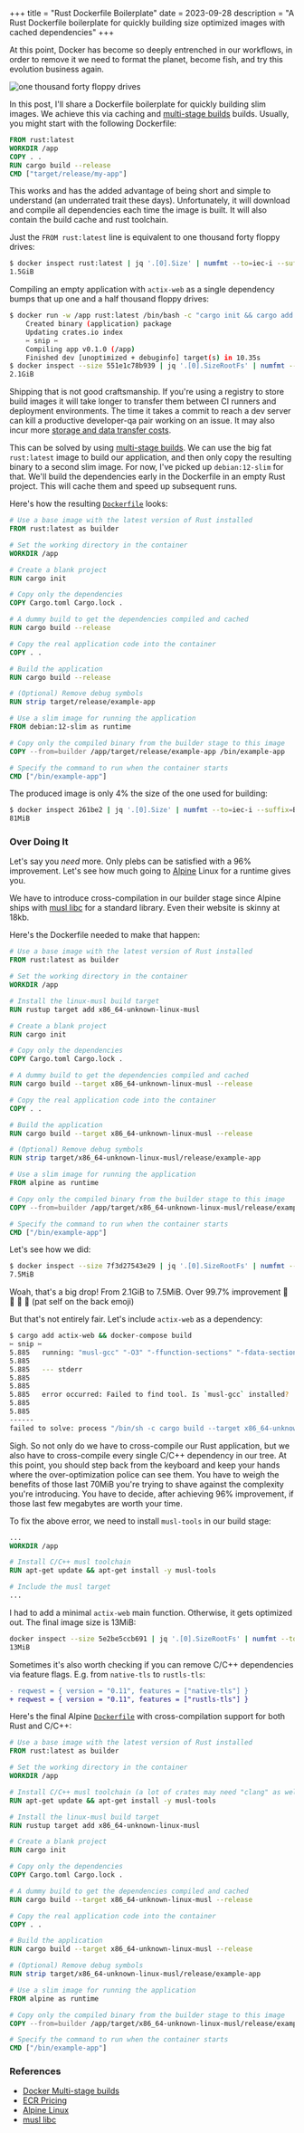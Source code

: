 +++
title = "Rust Dockerfile Boilerplate"
date = 2023-09-28
description = "A Rust Dockerfile boilerplate for quickly building size optimized images with cached dependencies"
+++

At this point, Docker has become so deeply entrenched in our workflows, in order to remove it we need to format the planet, become fish, and try this evolution business again.

![one thousand forty floppy drives](cover.png)

In this post, I'll share a Dockerfile boilerplate for quickly building slim images. We achieve this via caching and [multi-stage builds](https://docs.docker.com/build/building/multi-stage/) builds. Usually, you might start with the following Dockerfile:<!-- more -->

```Dockerfile
FROM rust:latest
WORKDIR /app
COPY . .
RUN cargo build --release
CMD ["target/release/my-app"]
```

This works and has the added advantage of being short and simple to understand (an underrated trait these days). Unfortunately, it will download and compile all dependencies each time the image is built. It will also contain the build cache and rust toolchain.

Just the `FROM rust:latest` line is equivalent to one thousand forty floppy drives:
```bash
$ docker inspect rust:latest | jq '.[0].Size' | numfmt --to=iec-i --suffix=B
1.5GiB
```

Compiling an empty application with `actix-web` as a single dependency bumps that up one and a half thousand floppy drives:
```bash
$ docker run -w /app rust:latest /bin/bash -c "cargo init && cargo add actix-web && cargo build"
    Created binary (application) package
    Updating crates.io index
    ✂️ snip ✂️
    Compiling app v0.1.0 (/app)
    Finished dev [unoptimized + debuginfo] target(s) in 10.35s
$ docker inspect --size 551e1c78b939 | jq '.[0].SizeRootFs' | numfmt --to=iec-i --suffix=B
2.1GiB
```

Shipping that is not good craftsmanship. If you're using a registry to store build images it will take longer to transfer them between CI runners and deployment environments. The time it takes a commit to reach a dev server can kill a productive developer-qa pair working on an issue. It may also incur more [storage and data transfer costs](https://aws.amazon.com/ecr/pricing/).

This can be solved by using [multi-stage builds](https://docs.docker.com/build/building/multi-stage/). We can use the big fat `rust:latest` image to build our application, and then only copy the resulting binary to a second slim image. For now, I've picked up `debian:12-slim` for that. We'll build the dependencies early in the Dockerfile in an empty Rust project. This will cache them and speed up subsequent runs.

Here's how the resulting [`Dockerfile`](./Dockerfile.txt) looks:
```Dockerfile
# Use a base image with the latest version of Rust installed
FROM rust:latest as builder

# Set the working directory in the container
WORKDIR /app

# Create a blank project
RUN cargo init

# Copy only the dependencies
COPY Cargo.toml Cargo.lock .

# A dummy build to get the dependencies compiled and cached
RUN cargo build --release

# Copy the real application code into the container
COPY . .

# Build the application
RUN cargo build --release

# (Optional) Remove debug symbols
RUN strip target/release/example-app

# Use a slim image for running the application
FROM debian:12-slim as runtime

# Copy only the compiled binary from the builder stage to this image
COPY --from=builder /app/target/release/example-app /bin/example-app

# Specify the command to run when the container starts
CMD ["/bin/example-app"]
```

The produced image is only 4% the size of the one used for building:

```bash
$ docker inspect 261be2 | jq '.[0].Size' | numfmt --to=iec-i --suffix=B
81MiB
```

### Over Doing It

Let's say you *need* more. Only plebs can be satisfied with a 96% improvement. Let's see how much going to [Alpine](https://www.alpinelinux.org/) Linux for a runtime gives you.

We have to introduce cross-compilation in our builder stage since Alpine ships with [musl libc](https://www.musl-libc.org/) for a standard library. Even their website is skinny at 18kb.

Here's the Dockerfile needed to make that happen:
```Dockerfile
# Use a base image with the latest version of Rust installed
FROM rust:latest as builder

# Set the working directory in the container
WORKDIR /app

# Install the linux-musl build target
RUN rustup target add x86_64-unknown-linux-musl

# Create a blank project
RUN cargo init

# Copy only the dependencies
COPY Cargo.toml Cargo.lock .

# A dummy build to get the dependencies compiled and cached
RUN cargo build --target x86_64-unknown-linux-musl --release

# Copy the real application code into the container
COPY . .

# Build the application
RUN cargo build --target x86_64-unknown-linux-musl --release

# (Optional) Remove debug symbols
RUN strip target/x86_64-unknown-linux-musl/release/example-app

# Use a slim image for running the application
FROM alpine as runtime

# Copy only the compiled binary from the builder stage to this image
COPY --from=builder /app/target/x86_64-unknown-linux-musl/release/example-app /bin/example-app

# Specify the command to run when the container starts
CMD ["/bin/example-app"]

```

Let's see how we did:
```bash
$ docker inspect --size 7f3d27543e29 | jq '.[0].SizeRootFs' | numfmt --to=iec-i --suffix=B
7.5MiB
```

Woah, that's a big drop! From 2.1GiB to 7.5MiB. Over 99.7% improvement 🤝 🥇 🥇 🤝 (pat self on the back emoji)

But that's not entirely fair. Let's include `actix-web` as a dependency:
```bash
$ cargo add actix-web && docker-compose build
✂️ snip ✂️
5.885   running: "musl-gcc" "-O3" "-ffunction-sections" "-fdata-sections" "-fPIC" "-m64" "-I" "zstd/lib/" "-I" "zstd/lib/common" "-I" "zstd/lib/legacy" "-fvisibility=hidden" "-DZSTD_LIB_DEPRECATED=0" "-DXXH_PRIVATE_API=" "-DZSTDLIB_VISIBILITY=" "-DZDICTLIB_VISIBILITY=" "-DZSTDERRORLIB_VISIBILITY=" "-DZSTD_LEGACY_SUPPORT=1" "-o" "/app/target/x86_64-unknown-linux-musl/release/build/zstd-sys-d5ce7566f728ee39/out/zstd/lib/common/debug.o" "-c" "zstd/lib/common/debug.c"
5.885 
5.885   --- stderr
5.885 
5.885 
5.885   error occurred: Failed to find tool. Is `musl-gcc` installed?
5.885 
5.885 
------
failed to solve: process "/bin/sh -c cargo build --target x86_64-unknown-linux-musl --release" did not complete successfully: exit code: 101
```

Sigh. So not only do we have to cross-compile our Rust application, but we also have to cross-compile every single C/C++ dependency in our tree. At this point, you should step back from the keyboard and keep your hands where the over-optimization police can see them. You have to weigh the benefits of those last 70MiB you're trying to shave against the complexity you're introducing. You have to decide, after achieving 96% improvement, if those last few megabytes are worth your time.

To fix the above error, we need to install `musl-tools` in our build stage:

```Dockerfile
...
WORKDIR /app

# Install C/C++ musl toolchain
RUN apt-get update && apt-get install -y musl-tools

# Include the musl target
...
```

I had to add a minimal `actix-web` main function. Otherwise, it gets optimized out. The final image size is 13MiB:
```bash
docker inspect --size 5e2be5ccb691 | jq '.[0].SizeRootFs' | numfmt --to=iec-i --suffix=B
13MiB
```

Sometimes it's also worth checking if you can remove C/C++ dependencies via feature flags. E.g. from `native-tls` to `rustls-tls`:
```diff
- reqwest = { version = "0.11", features = ["native-tls"] }
+ reqwest = { version = "0.11", features = ["rustls-tls"] }
```

Here's the final Alpine [`Dockerfile`](./Dockerfile-cross.txt) with cross-compilation support for both Rust and C/C++:
```Dockerfile
# Use a base image with the latest version of Rust installed
FROM rust:latest as builder

# Set the working directory in the container
WORKDIR /app

# Install C/C++ musl toolchain (a lot of crates may need "clang" as well)
RUN apt-get update && apt-get install -y musl-tools

# Install the linux-musl build target
RUN rustup target add x86_64-unknown-linux-musl

# Create a blank project
RUN cargo init

# Copy only the dependencies
COPY Cargo.toml Cargo.lock .

# A dummy build to get the dependencies compiled and cached
RUN cargo build --target x86_64-unknown-linux-musl --release

# Copy the real application code into the container
COPY . .

# Build the application
RUN cargo build --target x86_64-unknown-linux-musl --release

# (Optional) Remove debug symbols
RUN strip target/x86_64-unknown-linux-musl/release/example-app

# Use a slim image for running the application
FROM alpine as runtime

# Copy only the compiled binary from the builder stage to this image
COPY --from=builder /app/target/x86_64-unknown-linux-musl/release/example-app /bin/example-app

# Specify the command to run when the container starts
CMD ["/bin/example-app"]
```

### References

- [Docker Multi-stage builds](https://docs.docker.com/build/building/multi-stage/)
- [ECR Pricing](https://aws.amazon.com/ecr/pricing/)
- [Alpine Linux](https://www.alpinelinux.org/)
- [musl libc](https://www.musl-libc.org/)